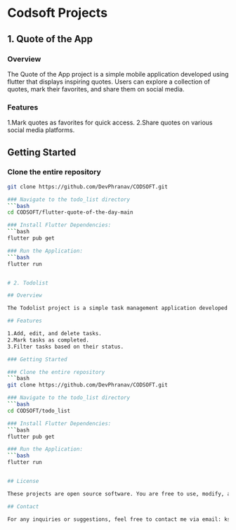 # Codsoft Projects

## 1. Quote of the App

### Overview

The Quote of the App project is a simple mobile application developed using flutter that displays inspiring quotes. Users can explore a collection of quotes, mark their favorites, and share them on social media.

### Features

1.Mark quotes as favorites for quick access.
2.Share quotes on various social media platforms.

## Getting Started

### Clone the entire repository
```bash
git clone https://github.com/DevPhranav/CODSOFT.git

### Navigate to the todo_list directory
```bash
cd CODSOFT/flutter-quote-of-the-day-main

### Install Flutter Dependencies:
```bash
flutter pub get

### Run the Application:
```bash
flutter run


# 2. Todolist

## Overview

The Todolist project is a simple task management application developed using flutter and firebase that helps users keep track of their daily tasks.

## Features

1.Add, edit, and delete tasks.
2.Mark tasks as completed.
3.Filter tasks based on their status.

### Getting Started

### Clone the entire repository
```bash
git clone https://github.com/DevPhranav/CODSOFT.git

### Navigate to the todo_list directory
```bash
cd CODSOFT/todo_list

### Install Flutter Dependencies:
```bash
flutter pub get

### Run the Application:
```bash
flutter run


## License

These projects are open source software. You are free to use, modify, and distribute the code for your own projects. There is no specified license.

## Contact

For any inquiries or suggestions, feel free to contact me via email: ksphranav15@gmail.com

